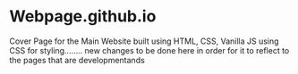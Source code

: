 # Webpage.github.io


Cover Page for the Main Website built using HTML, CSS, Vanilla JS using CSS for styling........
new changes to be done here in order for it to reflect to the pages that are developmentands
 
